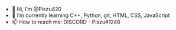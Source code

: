 - 👋 Hi, I’m @Piszu420
- 🌱 I’m currently learning C++, Python, git, HTML, CSS, JavaScript
- 📫 How to reach me: DISCORD - Piszu#1248
